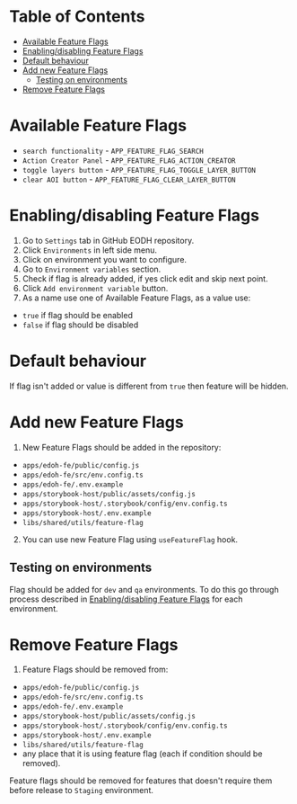 # Table of Contents

- [Available Feature Flags](#Available-Feature-Flags)
- [Enabling/disabling Feature Flags](#Enablingdisabling-Feature-Flags)
- [Default behaviour](#Default-behaviour)
- [Add new Feature Flags](#Add-new-Feature-Flags)
  - [Testing on environments](#Testing-on-environments)
- [Remove Feature Flags](#Remove-Feature-Flags)

# Available Feature Flags

- `search functionality` - `APP_FEATURE_FLAG_SEARCH`
- `Action Creator Panel` - `APP_FEATURE_FLAG_ACTION_CREATOR`
- `toggle layers button` - `APP_FEATURE_FLAG_TOGGLE_LAYER_BUTTON`
- `clear AOI button` - `APP_FEATURE_FLAG_CLEAR_LAYER_BUTTON`

# Enabling/disabling Feature Flags

1. Go to `Settings` tab in GitHub EODH repository.
2. Click `Environments` in left side menu.
3. Click on environment you want to configure.
4. Go to `Environment variables` section.
5. Check if flag is already added, if yes click edit and skip next point.
6. Click `Add environment variable` button.
7. As a name use one of Available Feature Flags, as a value use:

- `true` if flag should be enabled
- `false` if flag should be disabled

# Default behaviour

If flag isn't added or value is different from `true` then feature will be hidden.

# Add new Feature Flags

1. New Feature Flags should be added in the repository:

- `apps/edoh-fe/public/config.js`
- `apps/edoh-fe/src/env.config.ts`
- `apps/edoh-fe/.env.example`
- `apps/storybook-host/public/assets/config.js`
- `apps/storybook-host/.storybook/config/env.config.ts`
- `apps/storybook-host/.env.example`
- `libs/shared/utils/feature-flag`

2. You can use new Feature Flag using `useFeatureFlag` hook.

## Testing on environments

Flag should be added for `dev` and `qa` environments. To do this go through process described in [Enabling/disabling Feature Flags](#Enablingdisabling-Feature-Flags) for each environment.

# Remove Feature Flags

1. Feature Flags should be removed from:

- `apps/edoh-fe/public/config.js`
- `apps/edoh-fe/src/env.config.ts`
- `apps/edoh-fe/.env.example`
- `apps/storybook-host/public/assets/config.js`
- `apps/storybook-host/.storybook/config/env.config.ts`
- `apps/storybook-host/.env.example`
- `libs/shared/utils/feature-flag`
- any place that it is using feature flag (each if condition should be removed).

Feature flags should be removed for features that doesn't require them before release to `Staging` environment.
